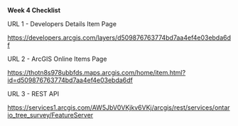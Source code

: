 **Week 4 Checklist**

URL 1 - Developers Details Item Page

https://developers.arcgis.com/layers/d509876763774bd7aa4ef4e03ebda6df

URL 2 - ArcGIS Online Items Page

https://thotn8s978ubbfds.maps.arcgis.com/home/item.html?id=d509876763774bd7aa4ef4e03ebda6df

URL 3 - REST API

https://services1.arcgis.com/AW5JbV0VKjkv6VKj/arcgis/rest/services/ontario_tree_survey/FeatureServer
